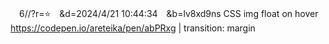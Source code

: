 　6//?r=⭐　&d=2024/4/21 10:44:34　&b=lv8xd9ns
CSS img float on hover
https://codepen.io/areteika/pen/abPRxg
|
transition: margin
